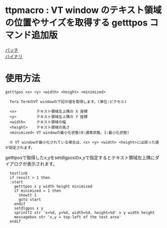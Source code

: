 # ttpmacro : VT window のテキスト領域の位置やサイズを取得する getttpos コマンド追加版

  [パッチ](https://github.com/TeraTermProject/teraterm/pull/269/files)  
  [バイナリ](https://github.com/hkanou/ttpmacro/tree/main/ttpmacro4/Release)

# 使用方法

```
getttpos <x> <y> <width> <height> <minimized>

  Tera TermのVT windowの下記の値を取得します。(単位:ピクセル)

  <x>         テキスト領域左上隅の X 座標
  <y>         テキスト領域左上隅の Y 座標
  <width>     テキスト領域の幅
  <height>    テキスト領域の高さ
  <minimized> VT windowの最小化状態(0:通常状態、1:最小化状態)

  ※ VT windowが最小化されている場合は、<x> <y> <width> <height>には誤った値が設定されます。
```

getttposで取得したx,yをsetdlgposのx,yで指定するとテキスト領域左上隅にダイアログが表示されます。


```
  testlink
  if result > 1 then
  :start
    getttpos x y width height minimized
    if minimized = 1 then
      showtt 1
      goto start
    endif
    setdlgpos x y
    sprintf2 str 'x=%d, y=%d, width=%d, height=%d' x y width height
    messagebox str 'x,y = top-left of the text area'
  endif
```

